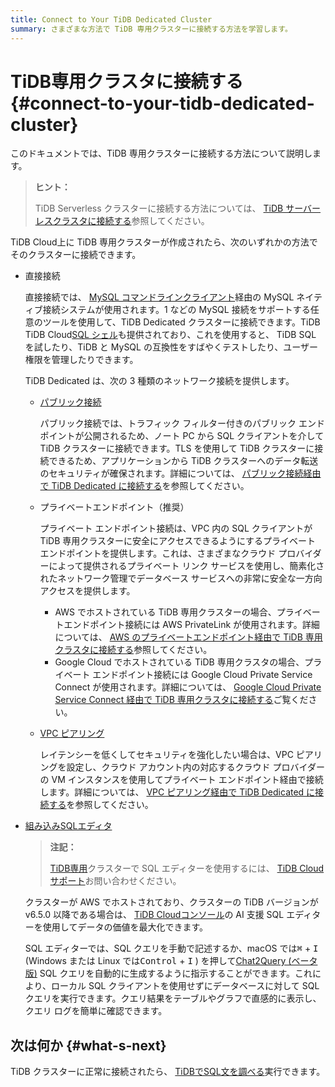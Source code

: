 ```yaml
---
title: Connect to Your TiDB Dedicated Cluster
summary: さまざまな方法で TiDB 専用クラスターに接続する方法を学習します。
---
```


# TiDB専用クラスタに接続する {#connect-to-your-tidb-dedicated-cluster}

このドキュメントでは、TiDB 専用クラスターに接続する方法について説明します。

> **ヒント：**
>
> TiDB Serverless クラスターに接続する方法については、 [TiDB サーバーレスクラスタに接続する](/tidb-cloud/connect-to-tidb-cluster-serverless.md)参照してください。

TiDB Cloud上に TiDB 専用クラスターが作成されたら、次のいずれかの方法でそのクラスターに接続できます。

-   直接接続

    直接接続では、 [MySQL コマンドラインクライアント](https://dev.mysql.com/doc/refman/8.0/en/mysql.html)経由の MySQL ネイティブ接続システムが使用されます。1 などの MySQL 接続をサポートする任意のツールを使用して、TiDB Dedicated クラスターに接続できます。TiDB TiDB Cloud[SQL シェル](/tidb-cloud/connect-via-sql-shell.md)も提供されており、これを使用すると、 TiDB SQL を試したり、TiDB と MySQL の互換性をすばやくテストしたり、ユーザー権限を管理したりできます。

    TiDB Dedicated は、次の 3 種類のネットワーク接続を提供します。

    -   [パブリック接続](/tidb-cloud/connect-via-standard-connection.md)

        パブリック接続では、トラフィック フィルター付きのパブリック エンドポイントが公開されるため、ノート PC から SQL クライアントを介して TiDB クラスターに接続できます。TLS を使用して TiDB クラスターに接続できるため、アプリケーションから TiDB クラスターへのデータ転送のセキュリティが確保されます。詳細については、 [パブリック接続経由で TiDB Dedicated に接続する](/tidb-cloud/connect-via-standard-connection.md)を参照してください。

    -   プライベートエンドポイント（推奨）

        プライベート エンドポイント接続は、VPC 内の SQL クライアントが TiDB 専用クラスターに安全にアクセスできるようにするプライベート エンドポイントを提供します。これは、さまざまなクラウド プロバイダーによって提供されるプライベート リンク サービスを使用し、簡素化されたネットワーク管理でデータベース サービスへの非常に安全な一方向アクセスを提供します。

        -   AWS でホストされている TiDB 専用クラスターの場合、プライベートエンドポイント接続には AWS PrivateLink が使用されます。詳細については、 [AWS のプライベートエンドポイント経由で TiDB 専用クラスタに接続する](/tidb-cloud/set-up-private-endpoint-connections.md)参照してください。
        -   Google Cloud でホストされている TiDB 専用クラスタの場合、プライベート エンドポイント接続には Google Cloud Private Service Connect が使用されます。詳細については、 [Google Cloud Private Service Connect 経由で TiDB 専用クラスタに接続する](/tidb-cloud/set-up-private-endpoint-connections-on-google-cloud.md)ご覧ください。

    -   [VPC ピアリング](/tidb-cloud/set-up-vpc-peering-connections.md)

        レイテンシーを低くしてセキュリティを強化したい場合は、VPC ピアリングを設定し、クラウド アカウント内の対応するクラウド プロバイダーの VM インスタンスを使用してプライベート エンドポイント経由で接続します。詳細については、 [VPC ピアリング経由で TiDB Dedicated に接続する](/tidb-cloud/set-up-vpc-peering-connections.md)を参照してください。

-   [組み込みSQLエディタ](/tidb-cloud/explore-data-with-chat2query.md)

    > **注記：**
    >
    > [TiDB専用](/tidb-cloud/select-cluster-tier.md#tidb-dedicated)クラスターで SQL エディターを使用するには、 [TiDB Cloudサポート](/tidb-cloud/tidb-cloud-support.md)お問い合わせください。

    クラスターが AWS でホストされており、クラスターの TiDB バージョンが v6.5.0 以降である場合は、 [TiDB Cloudコンソール](https://tidbcloud.com/)の AI 支援 SQL エディターを使用してデータの価値を最大化できます。

    SQL エディターでは、SQL クエリを手動で記述するか、macOS では<kbd>⌘</kbd> + <kbd>I</kbd> (Windows または Linux では<kbd>Control</kbd> + <kbd>I</kbd> ) を押して[Chat2Query (ベータ版)](/tidb-cloud/tidb-cloud-glossary.md#chat2query) SQL クエリを自動的に生成するように指示することができます。これにより、ローカル SQL クライアントを使用せずにデータベースに対して SQL クエリを実行できます。クエリ結果をテーブルやグラフで直感的に表示し、クエリ ログを簡単に確認できます。

## 次は何か {#what-s-next}

TiDB クラスターに正常に接続されたら、 [TiDBでSQL文を調べる](/basic-sql-operations.md)実行できます。
